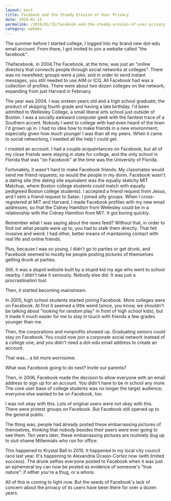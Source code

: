 ```yaml
---
layout: post
title: Facebook and the Steady Erosion of User Privacy
date: 2019-01-15
permalink: /2019/01/15/facebook-and-the-steady-erosion-of-user-privacy.html
category: webdev
---
```


The summer before I started college, I logged into my brand new dot-edu email account. From there, I got invited to join a website called "the facebook".

Thefacebook, in 2004.The Facebook, at the time, was just an "online directory that connects people through social networks at colleges". There was no newsfeed; groups were a joke; and in order to send instant messages, you still needed to use AIM or ICQ. All Facebook had was a collection of profiles. There were about two dozen colleges on the network; expanding from just Harvard in February.

The year was 2004. I was sixteen years old and a high school graduate; the product of skipping fourth grade and having a late birthday. I'd been admitted to Wellesley College, a small liberal arts school just outside of Boston. I was a socially awkward computer geek with the faintest trace of a Southern accent. Nobody I went to college with had even heard of the town I'd grown up in. I had no idea how to make friends in a new environment; especially given how much younger I was than all my peers. When it came to social networking, I needed all the help I could get.

I created an account. I had a couple acquaintances on Facebook, but all of my close friends were staying in state for college, and the only school in Florida that was "on Facebook" at the time was the University of Florida.

Fortunately, it wasn't hard to make Facebook friends. My classmates would send me friend requests; so would the people in my dorm. Facebook wasn't a dating site (the dating site equivalent was the equally sketchy MIT Matchup, where Boston college students could match with equally pedigreed Boston college students).
I accepted a friend request from Jesus, and I sent a friend request to Satan. I joined silly groups. When I cross-registered at MIT and Harvard, I made Facebook profiles with my new email addresses, so that the Cidney Hamilton from Wellesley could be in a relationship with the Cidney Hamilton from MIT.
It got boring quickly.

Remember what I was saying about the news feed? Without that, in order to find out what people were up to, you had to stalk them directly. That felt invasive and weird. I had other, better means of maintaining contact with real life and online friends.

Plus, because I was so young, I didn't go to parties or get drunk, and Facebook seemed to mostly be people posting pictures of themselves getting drunk at parties.

Still, it was a stupid website built by a stupid kid my age who went to school nearby. I didn't take it seriously. Nobody else did. It was just a procrastination tool.

Then, it started becoming mainstream.

In 2005, high school students started joining Facebook. More colleges were on Facebook. At first it seemed a little weird (since, you know, we shouldn't be talking about "looking for random play" in front of high school kids), but it made it much easier for me to stay in touch with friends a few grades younger than me.

Then, the corporations and nonprofits showed up. Graduating seniors could stay on Facebook. You could now join a corporate social network instead of a college one; and you didn't need a dot-edu email address to create an account.

That was… a bit more worrisome.

What was Facebook going to do next? Invite our parents?

Then, in 2006, Facebook made the decision to allow everyone with an email address to sign up for an account. You didn't have to be in school any more. The core user base of college students was no longer the target audience; everyone else wanted to be on Facebook, too.

I was not okay with this. Lots of original users were not okay with this. There were protest groups on Facebook. But Facebook still opened up to the general public.

The thing was, people had already posted these embarrassing pictures of themselves, thinking that nobody besides their peers were ever going to see them. Ten years later, these embarrassing pictures are routinely dug up to slut-shame Millennials who run for office.

This happened to Krystal Ball in 2010. It happened in my local city council race last year. It's happening to Alexandria Ocasio-Cortez now (with limited success). The drunk selfies everyone posted to Facebook when it was just an ephemeral toy can now be posted as evidence of someone's "true nature": if either you're a thug, or a whore.

All of this is coming to light now. But the seeds of Facebook's lack of concern about the privacy of its users have been there for over a dozen years.
